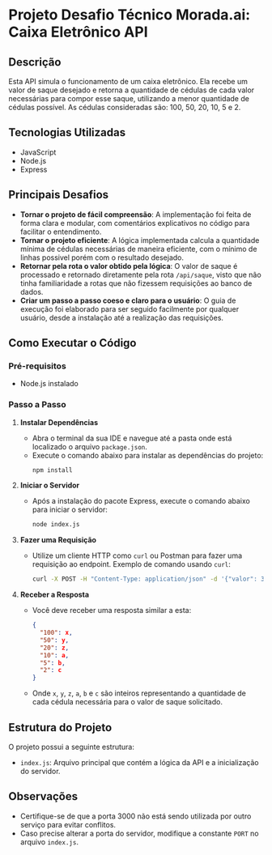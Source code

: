 # Projeto Desafio Técnico Morada.ai: Caixa Eletrônico API

## Descrição

Esta API simula o funcionamento de um caixa eletrônico. Ela recebe um valor de saque desejado e retorna a quantidade de cédulas de cada valor necessárias para compor esse saque, utilizando a menor quantidade de cédulas possível. As cédulas consideradas são: 100, 50, 20, 10, 5 e 2.

## Tecnologias Utilizadas

- JavaScript
- Node.js
- Express

## Principais Desafios

- **Tornar o projeto de fácil compreensão**: A implementação foi feita de forma clara e modular, com comentários explicativos no código para facilitar o entendimento.
- **Tornar o projeto eficiente**: A lógica implementada calcula a quantidade mínima de cédulas necessárias de maneira eficiente, com o mínimo de linhas possivel porém com o resultado desejado.
- **Retornar pela rota o valor obtido pela lógica**: O valor de saque é processado e retornado diretamente pela rota `/api/saque`, visto que não tinha familiaridade a rotas que não fizessem requisições ao banco de dados.
- **Criar um passo a passo coeso e claro para o usuário**: O guia de execução foi elaborado para ser seguido facilmente por qualquer usuário, desde a instalação até a realização das requisições.

## Como Executar o Código

### Pré-requisitos

- Node.js instalado

### Passo a Passo

1. **Instalar Dependências**
    - Abra o terminal da sua IDE e navegue até a pasta onde está localizado o arquivo `package.json`.
    - Execute o comando abaixo para instalar as dependências do projeto:
      ```bash
      npm install
      ```

2. **Iniciar o Servidor**
    - Após a instalação do pacote Express, execute o comando abaixo para iniciar o servidor:
      ```bash
      node index.js
      ```

3. **Fazer uma Requisição**
    - Utilize um cliente HTTP como `curl` ou Postman para fazer uma requisição ao endpoint. Exemplo de comando usando `curl`:
      ```bash
      curl -X POST -H "Content-Type: application/json" -d '{"valor": 380}' http://localhost:3000/api/saque
      ```

4. **Receber a Resposta**
    - Você deve receber uma resposta similar a esta:
      ```json
      {
        "100": x,
        "50": y,
        "20": z,
        "10": a,
        "5": b,
        "2": c
      }
      ```
    - Onde `x`, `y`, `z`, `a`, `b` e `c` são inteiros representando a quantidade de cada cédula necessária para o valor de saque solicitado.

## Estrutura do Projeto

O projeto possui a seguinte estrutura:

- `index.js`: Arquivo principal que contém a lógica da API e a inicialização do servidor.

## Observações

- Certifique-se de que a porta 3000 não está sendo utilizada por outro serviço para evitar conflitos.
- Caso precise alterar a porta do servidor, modifique a constante `PORT` no arquivo `index.js`.
